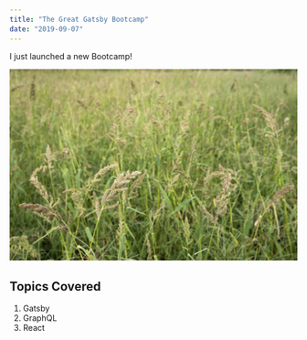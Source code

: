 ```yaml
---
title: "The Great Gatsby Bootcamp"
date: "2019-09-07"
---
```


I just launched a new Bootcamp!

![Grass](./grass.jpg)

## Topics Covered

1. Gatsby
2. GraphQL
3. React

